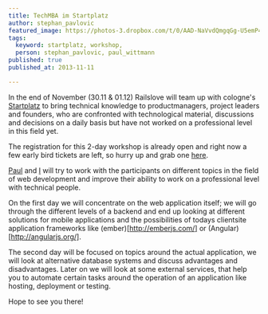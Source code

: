 ```yaml
---
title: TechMBA im Startplatz
author: stephan_pavlovic
featured_image: https://photos-3.dropbox.com/t/0/AAD-NaVvdQmgqGg-U5emP4FCpi572DBQdTwyJdyr-6ZvSw/12/4394/png/1024x768/3/1384110000/0/2/Screenshot%202013-11-10%2018.43.42.png/GxPf_ucrTa3vxEZ6UNrxyJgxp6CHrq9DyPsO4ahzTO8
tags:
  keyword: startplatz, workshop,
  person: stephan_pavlovic, paul_wittmann
published: true
published_at: 2013-11-11

---
```


In the end of November (30.11 & 01.12) Railslove will team up with cologne's [Startplatz](http://www.startplatz.de/) to bring technical knowledge to productmanagers, project leaders and founders, who are confronted with technological material, discussions and decisions on a daily basis but have not worked on a professional level in this field yet.

The registration for this 2-day workshop is already open and right now a few early bird tickets are left, so hurry up and grab one [here](http://www.startplatz.de/event/startplatz-tech-mba-by-railslove/).

[Paul](http://railslove.com/team/paul_wittmann/) and [I](http://railslove.com/team/stephan_pavlovic) will try to work with the participants on different topics in the field of web development and improve their ability to work on a professional level with technical people.

On the first day we will concentrate on the web application itself; we will go through the different levels of a backend and end up looking at different solutions for mobile applications and the possibilities of todays clientsite application frameworks like (ember)[http://emberjs.com/] or (Angular)[http://angularjs.org/].

The second day will be focused on topics around the actual application, we will look at alternative database systems and discuss advantages and disadvantages. Later on we will look at some external services, that help you to automate certain tasks around the operation of an application like hosting, deployment or testing.

Hope to see you there!

